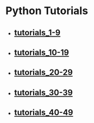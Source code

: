 <h1>Python Tutorials</h1>

<ul>
    <li><h2><a href="https://github.com/LivingDemonness28/python_tutorials/tree/main/tutorials_1-9">tutorials_1-9</a></h2></li>
    <li><h2><a href="https://github.com/LivingDemonness28/python_tutorials/tree/main/tutorials_10-19">tutorials_10-19</a></h2></li>
    <li><h2><a href="https://github.com/LivingDemonness28/python_tutorials/tree/main/tutorials_20-29">tutorials_20-29</a></h2></li>
    <li><h2><a href="https://github.com/LivingDemonness28/python_tutorials/tree/main/tutorials_30-39">tutorials_30-39</a></h2></li>
    <li><h2><a href="https://github.com/LivingDemonness28/python_tutorials/tree/main/tutorials_40-49">tutorials_40-49</a></h2></li>
</ul>